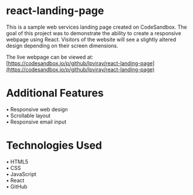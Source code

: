 # react-landing-page
This is a sample web services landing page created on CodeSandbox. The goal of this project was to demonstrate the ability to create a responsive webpage using React. Visitors of the website will see a slightly altered design depending on their screen dimensions.<br/>

The live webpage can be viewed at: [https://codesandbox.io/p/github/lpviray/react-landing-page](https://codesandbox.io/p/github/lpviray/react-landing-page)

# Additional Features
• Responsive web design<br/>
• Scrollable layout<br/>
• Responsive email input<br/>

# Technologies Used
 • HTML5<br/>
 • CSS<br/>
 • JavaScript<br/>
 • React<br/>
 • GitHub<br/>
